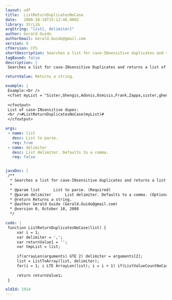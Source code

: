 ```yaml
---
layout: udf
title:  ListReturnDuplicatesNoCase
date:   2008-10-18T15:12:46.000Z
library: StrLib
argString: "list[, delimiter]"
author: Gerald Guido
authorEmail: Gerald.Guido@gmail.com
version: 0
cfVersion: CF5
shortDescription: Searches a list for case-INsensitive duplicates and returns a list of the duplicate items or an empty string if no dupes are found.
tagBased: false
description: |
 Searches a list for case-INsensitive Duplicates and returns a list of the duplicate items or an empty string if no dupes are found. Based on Jeff Howden's' ListDeleteDuplicates()

returnValue: Returns a string.

example: |
 Example:<br />
 <cfset myList = "Sister,Ghengis,Adonis,Osmisis,Frank,Zappa,sister,ghengis,adonis,osmisis,Frank,Zappa">
 
 <cfoutput>
 List of case-INsensitive dupes:
 <br />#ListReturnDuplicatesNoCase(myList)#
 </cfoutput>

args:
 - name: list
   desc: List to parse.
   req: true
 - name: delimiter
   desc: List delimiter. Defaults to a comma.
   req: false


javaDoc: |
 /**
  * Searches a list for case-INsensitive duplicates and returns a list of the duplicate items or an empty string if no dupes are found.
  * 
  * @param list      List to parse. (Required)
  * @param delimiter      List delimiter. Defaults to a comma. (Optional)
  * @return Returns a string. 
  * @author Gerald Guido (Gerald.Guido@gmail.com) 
  * @version 0, October 18, 2008 
  */

code: |
 function ListReturnDuplicatesNoCase(list) {
     var i = 1;
     var delimiter = ',';
     var returnValue1 = '';
     var tmpList = list;
 
     if(arrayLen(arguments) GTE 2) delimiter = arguments[2];
     list = ListToArray(list, delimiter);
     for(i = 1; i LTE ArrayLen(list); i = i + 1) if(ListValueCountNoCase(tmpList, list[i]) GT 1 and not listFindNoCase(returnValue1,list[i],delimiter)) returnValue1 = ListAppend(returnValue1, list[i], delimiter);
 
     return returnValue1;
 }

oldId: 1914
---
```


